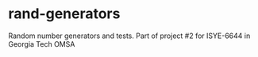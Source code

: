 # rand-generators
Random number generators and tests. Part of project #2 for ISYE-6644 in Georgia Tech OMSA
